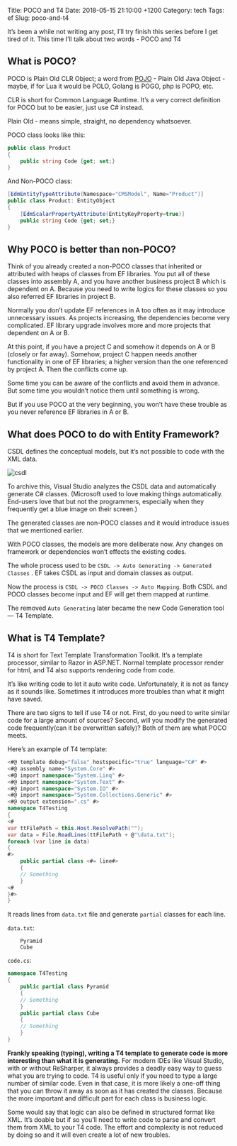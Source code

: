 Title: POCO and T4
Date: 2018-05-15 21:10:00 +1200
Category: tech
Tags: ef
Slug: poco-and-t4


It’s been a while not writing any post, I’ll try finish this series before I get tired of it. This time I’ll talk about two words - POCO and T4

## What is POCO?

POCO is Plain Old CLR Object; a word from [POJO](https://en.wikipedia.org/wiki/Plain_old_Java_object) - Plain Old Java Object - maybe, if for Lua it would be POLO, Golang is POGO, php is POPO, etc. 

CLR is short for Common Language Runtime. It’s a very correct definition for POCO but to be easier, just use C# instead.

Plain Old - means simple, straight, no dependency whatsoever. 

POCO class looks like this:
``` csharp
public class Product
{
    public string Code {get; set;}
}
```

And Non-POCO class:

``` csharp
[EdmEntityTypeAttribute(Namespace="CMSModel", Name="Product")]
public class Product: EntityObject
{
    [EdmScalarPropertyAttribute(EntityKeyProperty=true)]
    public string Code {get; set;}
}
```

## Why POCO is better than non-POCO?

Think of you already created a non-POCO classes that inherited or attributed with heaps of classes from EF libraries. You put all of these classes into assembly A, and you have another business project B which is dependent on A. Because you need to write logics for these classes so you also referred EF libraries in project B.

Normally you don’t update EF references in A too often as it may introduce unnecessary issues. As projects increasing, the dependencies become very complicated. EF library upgrade involves more and more projects that dependent on A or B. 

At this point, if you have a project C and somehow it depends on A or B (closely or far away). Somehow, project C happen needs another functionality in one of EF libraries; a higher version than the one referenced by project A. Then the conflicts come up.

Some time you can be aware of the conflicts and avoid them in advance. But some time you wouldn’t notice them until something is wrong.

But if you use POCO at the very beginning, you won’t have these trouble as you never reference EF libraries in A or B. 

## What does POCO to do with Entity Framework?

CSDL defines the conceptual models, but it’s not possible to code with the XML data.

![csdl]({attach}/images/CSDL.png)

To archive this, Visual Studio analyzes the CSDL data and automatically generate C# classes. (Microsoft used to love making things automatically. End-users love that but not the programmers, especially when they frequently get a blue image on their screen.) 

The generated classes are non-POCO classes and it would introduce issues that we mentioned earlier.

With POCO classes, the models are more deliberate now. Any changes on framework or dependencies won’t effects the existing codes. 

The whole process used to be `CSDL -> Auto Generating -> Generated Classes` . EF takes CSDL as input and domain classes as output.

Now the process is `CSDL -> POCO Classes -> Auto Mapping`. Both CSDL and POCO classes become input and EF will get them mapped at runtime.

The removed `Auto Generating` later became the new Code Generation tool — T4 Template.

## What is T4 Template? 

T4 is short for Text Template Transformation Toolkit. It’s a template processor, similar to Razor in ASP.NET. Normal template processor render for html, and T4 also supports rendering code from code. 

It’s like writing code to let it auto write code. Unfortunately, it is not as fancy as it sounds like. Sometimes it introduces more troubles than what it might have saved.

There are two signs to tell if use T4 or not. First, do you need to write similar code for a large amount of sources? Second, will you modify the generated code frequently(can it be overwritten safely)? Both of them are what POCO meets.

Here’s an example of T4 template:
``` csharp
<#@ template debug="false" hostspecific="true" language="C#" #>
<#@ assembly name="System.Core" #>
<#@ import namespace="System.Linq" #>
<#@ import namespace="System.Text" #>
<#@ import namespace="System.IO" #>
<#@ import namespace="System.Collections.Generic" #>
<#@ output extension=".cs" #>
namespace T4Testing
{
<#
var ttFilePath = this.Host.ResolvePath("");
var data = File.ReadLines(ttFilePath + @"\data.txt");
foreach (var line in data)
{
#>
    public partial class <#= line#> 
    {
    // Something
    }
<#
}#>
}
```

It reads lines from `data.txt` file and generate `partial` classes for each line.

`data.txt`:

```
	Pyramid
	Cube
```

`code.cs`:

``` csharp
namespace T4Testing
{
	public partial class Pyramid 
    {
    // Something
    }	
	public partial class Cube 
    {
    // Something
    }	
}
```

**Frankly speaking (typing), writing a T4 template to generate code is more interesting than what it is generating.** For modern IDEs like Visual Studio, with or without ReSharper, it always provides a deadly easy way to guess what you are trying to code. T4 is useful only if you need to type a large number of similar code. Even in that case, it is more likely a one-off thing that you can throw it away as soon as it has created the classes. Because the more important and difficult part for each class is business logic.

Some would say that logic can also be defined in structured format like XML. It’s doable but if so you’ll need to write code to parse and convert them from XML to your T4 code. The effort and complexity is not reduced by doing so and it will even create a lot of new troubles.